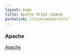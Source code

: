 ```yaml
---
layout: page
title: Apache Httpd сервер
permalink: /linux/webservers/
---
```



### Apache

[Apache](/linux/webservers/apache/)  

